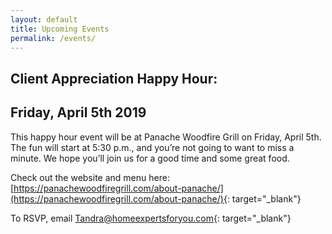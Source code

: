 ```yaml
---
layout: default
title: Upcoming Events
permalink: /events/
---
```


## **Client Appreciation Happy Hour:**

## Friday, April 5th 2019

This happy hour event will be at Panache Woodfire Grill on Friday, April 5th. The fun will start at 5:30 p.m., and you’re not going to want to miss a minute. We hope you’ll join us for a good time and some great food.

Check out the website and menu here: [https://panachewoodfiregrill.com/about-panache/](https://panachewoodfiregrill.com/about-panache/){: target="_blank"}

To RSVP, email&nbsp;[Tandra@homeexpertsforyou.com](mailto:Tandra@homeexpertsforyou.com){: target="_blank"}